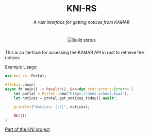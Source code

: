 <h1 style="text-align: center">KNI-RS</h1>
<h6 style="text-align: center">A rust interface for getting notices from KAMAR </h6>
<div style="width: fit-content; margin: auto; display: flex; flex-direction: row;">
    <a style="padding: 10px;">
        <img src="https://travis-ci.com/LaSpruca/KNIDotNet.svg?branch=main" alt="Build status">
    </a>
</div>

This is an iterface for accessing the KAMAR API in rust to retrieve the notices

Example Usage:

```rust
use kni_rs::Portal;

#[tokio::main]
async fn main() -> Result<(), Box<dyn std::error::Error>> {
    let portal = Portal::new("https://demo.school.kiwi");
    let notices = protal.get_notices_today().await?;

    println!("Notices: {:?}", notices);

    Ok(())
}
```

[Part of the KNI project](https://github.com/jacobtread/kni)
